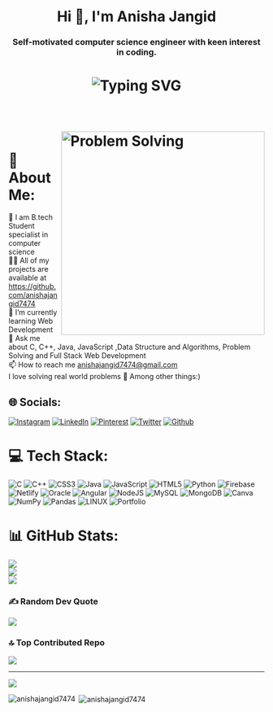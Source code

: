 <h1 align="center">Hi 👋, I'm Anisha Jangid</h1>
<h3 align="center">Self-motivated computer science engineer with keen interest in coding.</h3>
<h1 align="center"><img src="https://readme-typing-svg.herokuapp.com?font=Fira+Code&size=22&duration=4000&pause=100&color=CBF5F7&width=435&lines=Welcome+to+here+...;+Hope+you+will+Enjoy!" alt="Typing SVG" /><h1/>
<br>
<img align="right" alt="Problem Solving" width ="400" src="https://mir-s3-cdn-cf.behance.net/project_modules/disp/601014116770475.6068beff4640a.gif">


# 💫 About Me:
🔭  I am B.tech Student specialist in computer science<br>👨‍💻 All of my projects are available at https://github.com/anishajangid7474<br>🌱 I’m currently learning Web Development <br>💬 Ask me about C, C++, Java, JavaScript ,Data Structure and Algorithms, Problem Solving and Full Stack Web Development<br>📫 How to reach me anishajangid7474@gmail.com<br>I love solving real world problems 🔭 Among other things:)


## 🌐 Socials:
[![Instagram](https://img.shields.io/badge/Instagram-%23E4405F.svg?logo=Instagram&logoColor=white)](https://instagram.com/https://instagram.com/why__aj__?igshid=NGExMmI2YTkyZg==) [![LinkedIn](https://img.shields.io/badge/LinkedIn-%230077B5.svg?logo=linkedin&logoColor=white)](https://linkedin.com/in/https://www.linkedin.com/in/anisha-jangid-2563781ba/) [![Pinterest](https://img.shields.io/badge/Pinterest-%23E60023.svg?logo=Pinterest&logoColor=white)](https://pinterest.com/https://pin.it/Xn5DaV4) [![Twitter](https://img.shields.io/badge/Twitter-%231DA1F2.svg?logo=Twitter&logoColor=white)](https://twitter.com/https://twitter.com/anisha__jangid?t=1L1WxnhTKxYsAPlYFgdx8Q&s=08) [![Github](https://img.shields.io/badge/Github-black?logo=Github&logoColor=white&color=black&backGroundColor=black)](https://github.com/anishajangid7474)

# 💻 Tech Stack:
![C](https://img.shields.io/badge/c-%2300599C.svg?style=for-the-badge&logo=c&logoColor=white) ![C++](https://img.shields.io/badge/c++-%2300599C.svg?style=for-the-badge&logo=c%2B%2B&logoColor=white) ![CSS3](https://img.shields.io/badge/css3-%231572B6.svg?style=for-the-badge&logo=css3&logoColor=white) ![Java](https://img.shields.io/badge/java-%23ED8B00.svg?style=for-the-badge&logo=java&logoColor=white) ![JavaScript](https://img.shields.io/badge/javascript-%23323330.svg?style=for-the-badge&logo=javascript&logoColor=%23F7DF1E) ![HTML5](https://img.shields.io/badge/html5-%23E34F26.svg?style=for-the-badge&logo=html5&logoColor=white) ![Python](https://img.shields.io/badge/python-3670A0?style=for-the-badge&logo=python&logoColor=ffdd54) ![Firebase](https://img.shields.io/badge/firebase-%23039BE5.svg?style=for-the-badge&logo=firebase) ![Netlify](https://img.shields.io/badge/netlify-%23000000.svg?style=for-the-badge&logo=netlify&logoColor=#00C7B7) ![Oracle](https://img.shields.io/badge/Oracle-F80000?style=for-the-badge&logo=oracle&logoColor=white) ![Angular](https://img.shields.io/badge/angular-%23DD0031.svg?style=for-the-badge&logo=angular&logoColor=white) ![NodeJS](https://img.shields.io/badge/node.js-6DA55F?style=for-the-badge&logo=node.js&logoColor=white) ![MySQL](https://img.shields.io/badge/mysql-%2300f.svg?style=for-the-badge&logo=mysql&logoColor=white) ![MongoDB](https://img.shields.io/badge/MongoDB-%234ea94b.svg?style=for-the-badge&logo=mongodb&logoColor=white) ![Canva](https://img.shields.io/badge/Canva-%2300C4CC.svg?style=for-the-badge&logo=Canva&logoColor=white) ![NumPy](https://img.shields.io/badge/numpy-%23013243.svg?style=for-the-badge&logo=numpy&logoColor=white) ![Pandas](https://img.shields.io/badge/pandas-%23150458.svg?style=for-the-badge&logo=pandas&logoColor=white) ![LINUX](https://img.shields.io/badge/Linux-FCC624?style=for-the-badge&logo=linux&logoColor=black) ![Portfolio](https://img.shields.io/badge/Portfolio-%23000000.svg?style=for-the-badge&logo=firefox&logoColor=#FF7139)
# 📊 GitHub Stats:
![](https://github-readme-stats.vercel.app/api?username=anishajangid7474&theme=dark&hide_border=false&include_all_commits=false&count_private=false)<br/>
![](https://github-readme-streak-stats.herokuapp.com/?user=anishajangid7474&theme=dark&hide_border=false)<br/>
![](https://github-readme-stats.vercel.app/api/top-langs/?username=anishajangid7474&theme=dark&hide_border=false&include_all_commits=false&count_private=false&layout=compact)

### ✍️ Random Dev Quote
![](https://quotes-github-readme.vercel.app/api?type=horizontal&theme=radical)

### 🔝 Top Contributed Repo
![](https://github-contributor-stats.vercel.app/api?username=anishajangid7474&limit=5&theme=dark&combine_all_yearly_contributions=true)

---
[![](https://visitcount.itsvg.in/api?id=anishajangid7474&icon=0&color=0)](https://visitcount.itsvg.in)

<!-- Proudly created with GPRM ( https://gprm.itsvg.in ) -->
<p><img align="left" src="https://github-readme-stats.vercel.app/api/top-langs?username=anishajangid7474&show_icons=true&locale=en&layout=compact" alt="anishajangid7474" /></p>

<p>&nbsp;<img align="center" src="https://github-readme-stats.vercel.app/api?username=anishajangid7474&show_icons=true&locale=en" alt="anishajangid7474" /></p>
